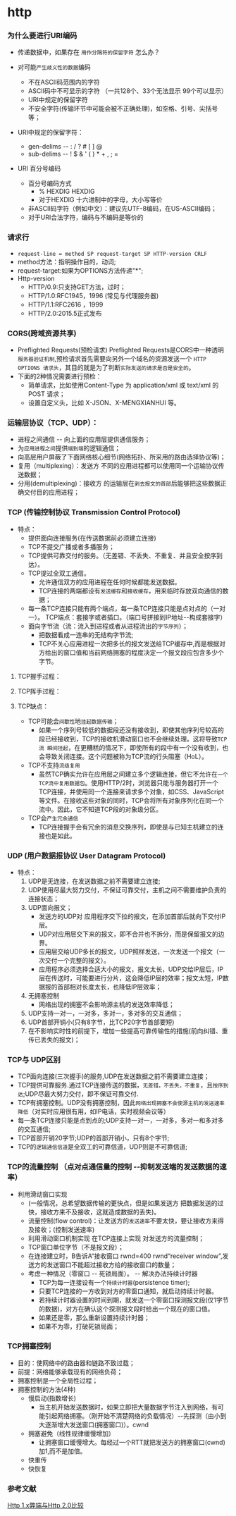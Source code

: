 
# http

### 为什么要进行URI编码

* 传递数据中，如果存在 `用作分隔符的保留字符` 怎么办？
* 对可能`产生歧义性的数据`编码
    * 不在ASCII码范围内的字符
    * ASCII码中不可显示的字符 （一共128个、33个无法显示 99个可以显示）
    * URI中规定的保留字符
    * 不安全字符(传输环节中可能会被不正确处理)，如空格、引号、尖括号等；

* URI中规定的保留字符：
    * gen-delims -- : / ? # [ ] @
    * sub-delims -- ! $ & ' ( ) * + , ; =
* URI 百分号编码
    * 百分号编码方式
        * % HEXDIG HEXDIG
        * 对于HEXDIG 十六进制中的字母，大小写等价
    * 非ASCII码字符（例如中文）：建议先UTF-8编码，在US-ASCII编码；
    * 对于URI合法字符，编码与不编码是等价的
    
### 请求行
* `request-line = method SP request-target SP HTTP-version CRLF`
* method方法：指明操作目的，动词;
* request-target:如果为OPTIONS方法传递"*";
* Http-version
    * HTTP/0.9:只支持GET方法，过时；
    * HTTP/1.0:RFC1945，1996 (常见与代理服务器)
    * HTTP/1.1:RFC2616 ，1999
    * HTTP/2.0:2015.5正式发布

### CORS(跨域资源共享)
* Preflighted Requests(预检请求)
Preflighted Requests是CORS中一种透明 `服务器验证机制`,预检请求首先需要向另外一个域名的资源发送一个 `HTTP OPTIONS 请求头`，其目的就是为了判断`实际发送的请求是否是安全的`。
* 下面的2种情况需要进行预检：
    * 简单请求，比如使用Content-Type 为 application/xml 或 text/xml 的 POST 请求；
    * 设置自定义头，比如 X-JSON、X-MENGXIANHUI 等。

### 运输层协议（TCP、UDP）：
* 进程之间通信 -- 向上面的应用层提供通信服务；
* 为`应用进程之间`提供`端到端`的逻辑通信；
* 向高层用户屏蔽了下面网络核心细节(网络拓扑、所采用的路由选择协议等)；
* 复用（multiplexing）：发送方 不同的应用进程都可以使用同一个运输协议传送数据；
* 分用(demultiplexing)：接收方 的运输层在`剥去报文的首部`后能够把这些数据正确交付目的应用进程；

### TCP (传输控制协议 Transmission Control Protocol)
* 特点：
    * 提供面向连接服务(在传送数据前必须建立连接)
    * TCP不提交广播或者多播服务；
    * TCP提供可靠交付的服务。（无差错、不丢失、不重复、并且安全按序到达）。
    * TCP提过全双工通信。
        * 允许通信双方的应用进程在任何时候都能发送数据。
        * TCP连接的两端都设有`发送缓存`和`接收缓存`，用来临时存放双向通信的数据；
    * 每一条TCP连接只能有两个端点，每一条TCP连接只能是点对点的（一对一）。
        TCP端点：套接字或者插口。（端口号拼接到IP地址--构成套接字）
    * 面向字节流（流：流入到进程或者从进程流出的`字节序列`）；
        * 把数据看成一连串的无结构字节流;
        * TCP不关心应用进程一次把多长的报文发送给TCP缓存中,而是根据对方给出的窗口值和当前网络拥塞的程度决定一个报文段应包含多少个字节。


1. TCP握手过程：


2. TCP挥手过程：

3. TCP缺点：
    * TCP可能会`间歇性`地`挂起数据传输`；
        * 如果一个序列号较低的数据段还没有接收到，即使其他序列号较高的段已经接收到，TCP的接收机滑动窗口也不会继续处理。这将导致`TCP流 瞬间挂起`，在更糟糕的情况下，即使所有的段中有一个没有收到，也会导致关闭连接。这个问题被称为TCP流的行头阻塞（HoL）。
    * TCP不支持`流级复用`
        * 虽然TCP确实允许在应用层之间建立多个逻辑连接，但它不允许在`一个TCP流中复用数据包`。使用HTTP/2时，浏览器只能与服务器打开一个TCP连接，并使用同一个连接来请求多个对象，如CSS、JavaScript等文件。在接收这些对象的同时，TCP会将所有对象序列化在同一个流中。因此，它不知道TCP段的对象级分区。
    * TCP会`产生冗余通信`
        * TCP连接握手会有冗余的消息交换序列，即使是与已知主机建立的连接也是如此。

### UDP (用户数据报协议 User Datagram Protocol)
* 特点：
    1. UDP是无连接，在发送数据之前不需要建立连接;
    2. UDP使用尽最大努力交付，不保证可靠交付，主机之间不需要维护负责的连接状态；
    3. UDP面向报文；
        * 发送方的UDP对 应用程序交下拉的报文，在添加首部后就向下交付IP层。
        * UDP对应用层交下来的报文，即不合并也不拆分，而是保留报文的边界。
        * 应用层交给UDP多长的报文，UDP照样发送，一次发送一个报文（一次交付一个完整的报文）。
        * 应用程序必须选择合适大小的报文，报文太长，UDP交给IP层后，IP层在传送时，可能要进行分片，这会降低IP层的效率；报文太短，IP数据报的首部相对长度太长，也降低IP层效率；
    4. 无拥塞控制
        * 网络出现的拥塞不会影响源主机的发送效率降低；
    5. UDP支持一对一，一对多，多对一，多对多的交互通信；
    6. UDP首部开销小(只有8字节，比TCP20字节首部要短)
    7. 在不影响实时性的前提下，增加一些提高可靠传输性的措施(前向纠错、重传已丢失的报文)；

### TCP与 UDP区别
* TCP面向连接(三次握手)的服务,UDP在发送数据之前不需要建立连接；
* TCP提供可靠服务.通过TCP连接传送的数据，`无差错，不丢失，不重复`，且`按序到达`;UDP尽最大努力交付，即不保证可靠交付.
* TCP有拥塞控制。UDP没有拥塞控制，因此`网络出现拥塞不会使源主机的发送速率降低`（对实时应用很有用，如IP电话，实时视频会议等）
* 每一条TCP连接只能是点到点的;UDP支持一对一，一对多，多对一和多对多的交互通信;
* TCP首部开销20字节;UDP的首部开销小，只有8个字节;
* TCP的`逻辑通信信道`是全双工的可靠信道，UDP则是不可靠信道;

### TCP的流量控制 （点对点通信量的控制  --抑制发送端的发送数据的速率）
* 利用滑动窗口实现
    * (一般情况，总希望数据传输的更快点，但是如果发送方 把数据发送的过快，接收方来不及接收，这就造成数据的丢失)。
    * 流量控制(flow control)：让发送方的`发送速率`不要太快，要让接收方来得及接收；(控制发送速率)
    * 利用滑动窗口机制实现 在TCP连接上实现 对发送方的流量控制；
    * TCP窗口单位字节（不是报文段）；
    * 在连接建立时，B告诉A“接收窗口 rwnd=400 rwnd“receiver window”,发送方的发送窗口不能超过接收方给的接收窗口的数量；
    * 考虑一种情况（零窗口 -- 死锁局面）。 -- 解决办法持续计时器
        * TCP为每一连接设有一个`持续计时器`(persistence timer);
        * 只要TCP连接的一方收到对方的零窗口通知，就启动持续计时器。
        * 若持续计时器设置的时间到期，就发送一个零窗口探测报文段(仅1字节的数据)，对方在确认这个探测报文段时给出一个现在的窗口值。
        * 如果还是零，那么重新设置持续计时器；
        * 如果不为零，打破死锁局面；

### TCP拥塞控制
* 目的：使网络中的路由器和链路不致过载；
* 前提：网络能够承载现有的网络负荷；
* 拥塞控制是一个全局性过程；
* 拥塞控制的方法(4种)
    * 慢启动(指数增长)
        * 当主机开始发送数据时，如果立即把大量数据字节注入到网络，有可能引起网络拥塞。（刚开始不清楚网络的负载情况）--先探测（由小到大逐渐增大发送窗口(拥塞窗口)）。cwnd
    * 拥塞避免（线性规律缓慢增加）
        * 让拥塞窗口缓慢增大。每经过一个RTT就把发送方的拥塞窗口(cwnd)加1,而不是加倍。
    * 快重传
    * 快恢复

### 参考文献
[Http 1.x弊端与Http 2.0比较](https://www.cnblogs.com/barrywxx/p/8570006.html)
